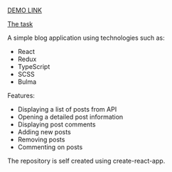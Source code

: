 [DEMO LINK](https://mykola-koval.github.io/blog-redux-typescript/)

[The task](https://drive.google.com/file/d/1qYTKMXrVVsnes8M1KxTnscWfHZIaH4cW/view)

A simple blog application using technologies such as:
  - React
  - Redux
  - TypeScript
  - SCSS
  - Bulma

Features:
  - Displaying a list of posts from API
  - Opening a detailed post information
  - Displaying post comments
  - Adding new posts
  - Removing posts
  - Commenting on posts
  
  The repository is self created using create-react-app.
